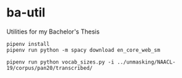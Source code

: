 # ba-util
Utilities for my Bachelor's Thesis

```
pipenv install
pipenv run python -m spacy download en_core_web_sm

pipenv run python vocab_sizes.py -i ../unmasking/NAACL-19/corpus/pan20/transcribed/
```
